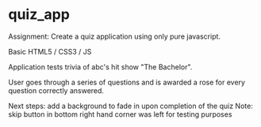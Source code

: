 # quiz_app
Assignment: Create a quiz application using only pure javascript.

Basic HTML5 / CSS3 / JS

Application tests trivia of abc's hit show "The Bachelor".

User goes through a series of questions and is awarded a rose for every question correctly answered.

Next steps: add a background to fade in upon completion of the quiz
Note: skip button in bottom right hand corner was left for testing purposes
